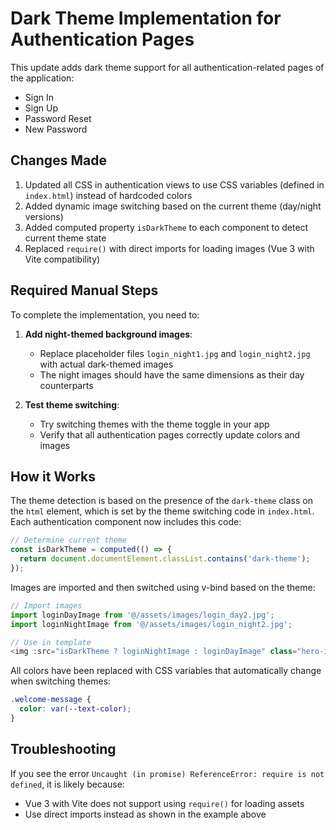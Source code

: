 # Dark Theme Implementation for Authentication Pages

This update adds dark theme support for all authentication-related pages of the application:

- Sign In
- Sign Up
- Password Reset
- New Password

## Changes Made

1. Updated all CSS in authentication views to use CSS variables (defined in `index.html`) instead of hardcoded colors
2. Added dynamic image switching based on the current theme (day/night versions)
3. Added computed property `isDarkTheme` to each component to detect current theme state
4. Replaced `require()` with direct imports for loading images (Vue 3 with Vite compatibility)

## Required Manual Steps

To complete the implementation, you need to:

1. **Add night-themed background images**:
   - Replace placeholder files `login_night1.jpg` and `login_night2.jpg` with actual dark-themed images 
   - The night images should have the same dimensions as their day counterparts

2. **Test theme switching**:
   - Try switching themes with the theme toggle in your app
   - Verify that all authentication pages correctly update colors and images

## How it Works

The theme detection is based on the presence of the `dark-theme` class on the `html` element, which is set by the theme switching code in `index.html`. Each authentication component now includes this code:

```javascript
// Determine current theme
const isDarkTheme = computed(() => {
  return document.documentElement.classList.contains('dark-theme');
});
```

Images are imported and then switched using v-bind based on the theme:

```javascript
// Import images
import loginDayImage from '@/assets/images/login_day2.jpg';
import loginNightImage from '@/assets/images/login_night2.jpg';

// Use in template
<img :src="isDarkTheme ? loginNightImage : loginDayImage" class="hero-image-container" />
```

All colors have been replaced with CSS variables that automatically change when switching themes:

```css
.welcome-message {
  color: var(--text-color);
}
```

## Troubleshooting

If you see the error `Uncaught (in promise) ReferenceError: require is not defined`, it is likely because:
- Vue 3 with Vite does not support using `require()` for loading assets
- Use direct imports instead as shown in the example above 